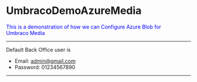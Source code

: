 # UmbracoDemoAzureMedia


<p style="color:blue;">This is a demonstration of how we can Configure Azure Blob for Umbraco Media</p>

-------------------------------------------------------------------------------------------------------
Default Back Office user is

 * Email: admin@gmail.com
 * Password: 01234567890

-------------------------------------------------------------------------------------------------------
